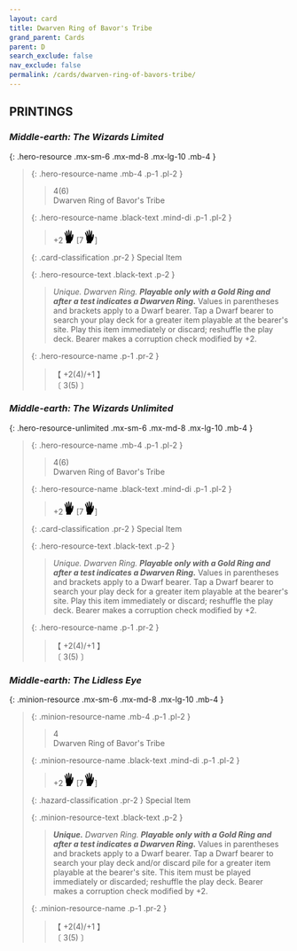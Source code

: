 ```yaml
---
layout: card
title: Dwarven Ring of Bavor's Tribe
grand_parent: Cards
parent: D
search_exclude: false
nav_exclude: false
permalink: /cards/dwarven-ring-of-bavors-tribe/
---
```


## PRINTINGS


### _Middle-earth: The Wizards Limited_

{: .hero-resource .mx-sm-6 .mx-md-8 .mx-lg-10 .mb-4 }
> {: .hero-resource-name .mb-4 .p-1 .pl-2 }
> > <div class="card-mp">4(6)</div>
> > <div class="card-name">Dwarven Ring of Bavor's Tribe</div>
>
> {: .hero-resource-name .black-text .mind-di .p-1 .pl-2 }
> > +2![](/assets/images/di.svg) [7![](/assets/images/di.svg)]
>
> {: .card-classification .pr-2 }
> Special Item
>
> {: .hero-resource-text .black-text .p-2 }
> > _Unique._ _Dwarven Ring._ ***Playable only with a Gold Ring and after a test indicates a Dwarven Ring.*** Values in parentheses and brackets apply to a Dwarf bearer. Tap a Dwarf bearer to search your play deck for a greater item playable at the bearer's site. Play this item immediately or discard; reshuffle the play deck. Bearer makes a corruption check modified by +2. 
> 
> {: .hero-resource-name .p-1 .pr-2 }
> > <div class="card-shield">【 +2(4)/+1 】</div>
> > <div class="card-corruption">〔 3(5) 〕</div>

### _Middle-earth: The Wizards Unlimited_

{: .hero-resource-unlimited .mx-sm-6 .mx-md-8 .mx-lg-10 .mb-4 }
> {: .hero-resource-name .mb-4 .p-1 .pl-2 }
> > <div class="card-mp">4(6)</div>
> > <div class="card-name">Dwarven Ring of Bavor's Tribe</div>
>
> {: .hero-resource-name .black-text .mind-di .p-1 .pl-2 }
> > +2![](/assets/images/di.svg) [7![](/assets/images/di.svg)]
>
> {: .card-classification .pr-2 }
> Special Item
>
> {: .hero-resource-text .black-text .p-2 }
> > _Unique._ _Dwarven Ring._ ***Playable only with a Gold Ring and after a test indicates a Dwarven Ring.*** Values in parentheses and brackets apply to a Dwarf bearer. Tap a Dwarf bearer to search your play deck for a greater item playable at the bearer's site. Play this item immediately or discard; reshuffle the play deck. Bearer makes a corruption check modified by +2. 
> 
> {: .hero-resource-name .p-1 .pr-2 }
> > <div class="card-shield">【 +2(4)/+1 】</div>
> > <div class="card-corruption">〔 3(5) 〕</div>

### _Middle-earth: The Lidless Eye_

{: .minion-resource .mx-sm-6 .mx-md-8 .mx-lg-10 .mb-4 }
> {: .minion-resource-name .mb-4 .p-1 .pl-2 }
> > <div class="hazard-mp">4</div>
> > <div class="card-name">Dwarven Ring of Bavor's Tribe</div>
>
> {: .minion-resource-name .black-text .mind-di .p-1 .pl-2 }
> > +2![](/assets/images/di.svg) [7![](/assets/images/di.svg)]
>
> {: .hazard-classification .pr-2 }
> Special Item
>
> {: .minion-resource-text .black-text .p-2 }
> > _**Unique.**_ _Dwarven Ring._ ***Playable only with a Gold Ring and after a test indicates a Dwarven Ring.*** Values in parentheses and brackets apply to a Dwarf bearer. Tap a Dwarf bearer to search your play deck and/or discard pile for a greater item playable at the bearer's site. This item must be played immediately or discarded; reshuffle the play deck. Bearer makes a corruption check modified by +2. 
> 
> {: .minion-resource-name .p-1 .pr-2 }
> > <div class="card-shield">【 +2(4)/+1 】</div>
> > <div class="card-corruption-white">〔 3(5) 〕</div>
